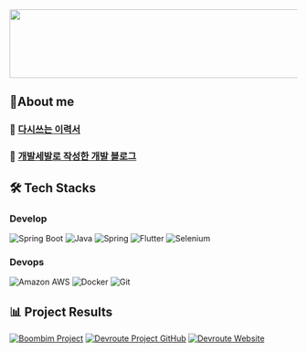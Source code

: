 

<a href="https://github.com/devxb/gitanimals">
  <img
    src="https://render.gitanimals.org/lines/Munhangyeol?pet-id=641540816308768536"
    width="600"
    height="120"
  />
</a>

## 👋About me

### 📄 [다시쓰는 이력서](https://mousy-operation-6b9.notion.site/26d0582020944a6eafc30766428b3e6b)  

### 🐶 [개발세발로 작성한 개발 블로그](https://velog.io/@msw0909/posts)  
  


## 🛠️ Tech Stacks
### Develop
 ![Spring Boot](https://img.shields.io/badge/Spring%20Boot-6DB33F?style=for-the-badge&logo=Spring%20Boot&logoColor=white)
 ![Java](https://img.shields.io/badge/Java-007396?style=for-the-badge&logo=Java&logoColor=white)
 ![Spring](https://img.shields.io/badge/Spring-6DB33F?style=for-the-badge&logo=Spring&logoColor=white)
 ![Flutter](https://img.shields.io/badge/Flutter-02569B?style=for-the-badge&logo=Flutter&logoColor=white)
 ![Selenium](https://img.shields.io/badge/Selenium-43B02A?style=for-the-badge&logo=Selenium&logoColor=white)<br>
 ### Devops
 ![Amazon AWS](https://img.shields.io/badge/Amazon%20AWS-232F3E?style=for-the-badge&logo=Amazon%20AWS&logoColor=white)
 ![Docker](https://img.shields.io/badge/Docker-2496ED?style=for-the-badge&logo=Docker&logoColor=white)
 ![Git](https://img.shields.io/badge/Git-F05032?style=for-the-badge&logo=Git&logoColor=white)



 

  

 ## 📊 Project Results
[![Boombim Project](https://img.shields.io/badge/Boombim_Project-181717?style=for-the-badge&logo=github)](https://github.com/Munhangyeol/Boombim_makerstar)
[![Devroute Project GitHub](https://img.shields.io/badge/Devroute_Project_GitHub-181717?style=for-the-badge&logo=github&logoColor=white)](https://github.com/Munhangyeol/Dev-Route-BE)  [![Devroute Website](https://img.shields.io/badge/Devroute_Website-0078D4?style=for-the-badge&logo=google-chrome&logoColor=white)](https://devroute.site/mainpage)






